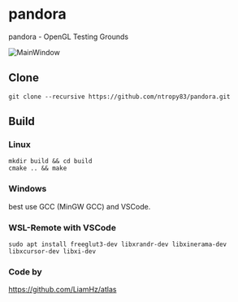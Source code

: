 # pandora
pandora - OpenGL Testing Grounds

![MainWindow](https://github.com/ntropy83/pandora/blob/master/pandora.gif)

## Clone
```
git clone --recursive https://github.com/ntropy83/pandora.git
```
## Build
### Linux
```
mkdir build && cd build
cmake .. && make
```
### Windows
best use GCC (MinGW GCC) and VSCode.

### WSL-Remote with VSCode
```
sudo apt install freeglut3-dev libxrandr-dev libxinerama-dev libxcursor-dev libxi-dev
```
### Code by
https://github.com/LiamHz/atlas
